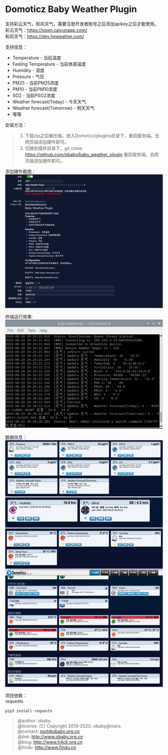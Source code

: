 Domoticz Baby Weather Plugin
====

支持彩云天气，和风天气，需要注册开发者账号之后添加apikey之后才能使用。  
彩云天气：https://open.caiyunapp.com/  
和风天气：https://dev.heweather.com/  

支持信息：  
- Temperature - 当前温度
- Feeling Temperature - 当前体感温度
- Humidity - 湿度
- Pressure - 气压
- PM25 - 当前PM25浓度
- PM10 - 当前PM10浓度
- SO2 - 当前PSO2浓度
- Weather forecast(Today) - 今天天气
- Weather forecast(Tomorrow) - 明天天气
- 等等  

安装方法：
> 1. 下载zip之后解压缩，放入Domoticz/plugins目录下，重启服务端。去网页端添加硬件即可。  
> 2. 切换到插件目录下，git clone https://github.com/obaby/baby_weather_plugin 重启服务端。去网页端添加硬件即可。  

添加硬件截图：  
![device](screenshot/device.jpg)  

终端运行效果:  
![console](screenshot/console.png)  

数据信息：  
![weather](screenshot/weather.png)  
![wind](screenshot/wind.png)  
![temp](screenshot/temp.png)  
![home](screenshot/home.png)  

项目依赖：  
requests
```bash
pip3 install requests
```


> @author: obaby  
> @license: (C) Copyright 2013-2020, obaby@mars.  
> @contact: root@obaby.org.cn  
> @link: http://www.obaby.org.cn  
> @blog: http://www.h4ck.org.cn  
> @findu: http://www.findu.co  